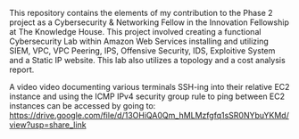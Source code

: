 This repository contains the elements of my contribution to the Phase 2 project as a Cybersecurity & Networking Fellow in the Innovation Fellowship at The Knowledge House.  This project involved creating a functional Cybersecurity Lab within Amazon Web Services installing and utilizing SIEM, VPC, VPC Peering, IPS, Offensive Security, IDS, Exploitive System and a Static IP website.  This lab also utilizes a topology and a cost analysis report.

A video video documenting various terminals SSH-ing into their relative EC2 instance and using the ICMP IPv4 security group rule to ping between EC2 instances can be accessed by going to: https://drive.google.com/file/d/13OHiQA0Qm_hMLMzfgfq1sSR0NYbuYKMd/view?usp=share_link

